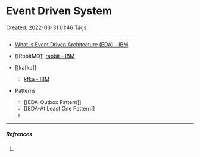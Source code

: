 # Event Driven System
Created: 2022-03-31 01:46
Tags: 
____


- [What is Event Driven Architecture (EDA) - IBM](https://www.youtube.com/watch?v=o2HJCGcYwoU&t=179s)
- [[RbbitMQ]]
 [rabbit - IBM](https://www.youtube.com/watch?v=7rkeORD4jSw) 
- [[kafka]]
	- [ kfka - IBM](https://www.youtube.com/watch?v=aj9CDZm0Glc)

- Patterns
	- [[EDA-Outbox Pattern]]
	- [[EDA-At Least One Pattern]]
	- 
_____
##### Refrences
1.

